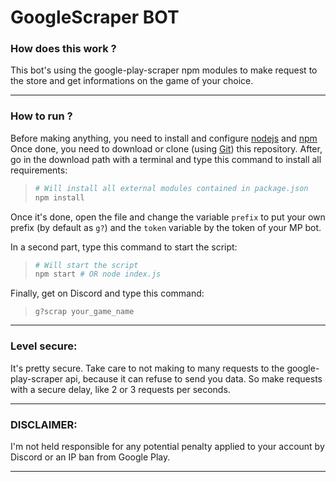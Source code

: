 # GoogleScraper BOT

### How does this work ?
This bot's using the google-play-scraper npm modules to make request  to the store and get informations on the game of your choice.

<hr>

### How to run ?
Before making anything, you need to install and configure [nodejs](https://nodejs.org/en/) and [npm](https://www.npmjs.com/)
Once done, you need to download or clone (using [Git](https://git-scm.com/)) this repository.
After, go in the download path with a terminal and type this command to install all requirements:
> ```sh
> # Will install all external modules contained in package.json
> npm install
> ```
Once it's done, open the file and change the variable ``prefix`` to put your own prefix (by default as ``g?``) and the ``token`` variable by the token of your MP bot.

In a second part, type this command to start the script:
> ```sh
> # Will start the script
> npm start # OR node index.js
> ```

Finally, get on Discord and type this command:
> ``g?scrap your_game_name``

<hr>

### Level secure:
It's pretty secure. Take care to not making to many requests to the google-play-scraper api, because it can refuse to send you data. So make requests with a secure delay, like 2 or 3 requests per seconds.

<hr>

### DISCLAIMER:
I'm not held responsible for any potential penalty applied to your account by Discord or an IP ban from Google Play.
<hr>

